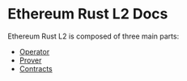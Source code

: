 # Ethereum Rust L2 Docs

Ethereum Rust L2 is composed of three main parts:

- [Operator](./operator.md)
- [Prover](./prover.md)
- [Contracts](./contracts.md)
